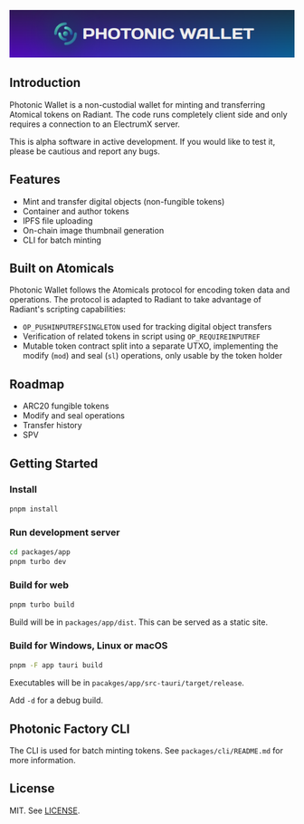 <p align="center">
  <img src="./splash.png">
</p>

## Introduction

Photonic Wallet is a non-custodial wallet for minting and transferring Atomical tokens on Radiant. The code runs completely client side and only requires a connection to an ElectrumX server.

This is alpha software in active development. If you would like to test it, please be cautious and report any bugs.

## Features

- Mint and transfer digital objects (non-fungible tokens)
- Container and author tokens
- IPFS file uploading
- On-chain image thumbnail generation
- CLI for batch minting

## Built on Atomicals

Photonic Wallet follows the Atomicals protocol for encoding token data and operations. The protocol is adapted to Radiant to take advantage of Radiant's scripting capabilities:
- `OP_PUSHINPUTREFSINGLETON` used for tracking digital object transfers
- Verification of related tokens in script using `OP_REQUIREINPUTREF`
- Mutable token contract split into a separate UTXO, implementing the modify (`mod`) and seal (`sl`) operations, only usable by the token holder

## Roadmap

- ARC20 fungible tokens
- Modify and seal operations
- Transfer history
- SPV

## Getting Started

### Install

```bash
pnpm install
```

### Run development server

```bash
cd packages/app
pnpm turbo dev
```

### Build for web

```bash
pnpm turbo build
```

Build will be in `packages/app/dist`. This can be served as a static site.

### Build for Windows, Linux or macOS

```bash
pnpm -F app tauri build
```

Executables will be in `pacakges/app/src-tauri/target/release`.

Add `-d` for a debug build.

## Photonic Factory CLI

The CLI is used for batch minting tokens. See `packages/cli/README.md` for more information.

## License

MIT. See [LICENSE](LICENSE).
